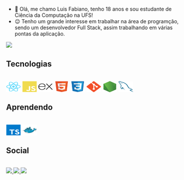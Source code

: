 - 👋 Olá, me chamo Luis Fabiano, tenho 18 anos e sou estudante de Ciência da Computação na UFS!
- 😉 Tenho um grande interesse em trabalhar na área de programção, sendo um desenvolvedor Full Stack, assim trabalhando em várias pontas da aplicação.

<a href="https://github.com/LuisFabianod">
<img src="https://github-readme-stats.vercel.app/api/top-langs/?username=luisfabianod&layout_compact&langs_count=16&theme=dracula"/>
</a>

## Tecnologias
<div style="display: inline_block"> <br>
  <img align="center" alt="LuisFabiano-JS" height="30" width="40" src="https://raw.githubusercontent.com/devicons/devicon/master/icons/react/react-original.svg" />
  <img align="center" alt="LuisFabiano-JS" height="30" width="40" src="https://raw.githubusercontent.com/devicons/devicon/master/icons/javascript/javascript-plain.svg" />
  <img align="center" alt="LuisFabiano-express" height="30" width="40" src="https://raw.githubusercontent.com/devicons/devicon/master/icons/express/express-original.svg" />
  <img align="center" alt="LuisFabiano-HTML" height="30" width="40" src="https://raw.githubusercontent.com/devicons/devicon/master/icons/html5/html5-original.svg" />
  <img align="center" alt="LuisFabiano-CSS" height="30" width="40" src="https://raw.githubusercontent.com/devicons/devicon/master/icons/css3/css3-original.svg" />
  <img align="center" alt="LuisFabiano-GIT" height="30" width="40" src="https://raw.githubusercontent.com/devicons/devicon/master/icons/git/git-original.svg" />
  <img align="center" alt="LuisFabiano-NODE" height="30" width="40" src="https://raw.githubusercontent.com/devicons/devicon/master/icons/nodejs/nodejs-original.svg" />
  <img align="center" alt="LuisFabiano-MYSQL" height="30" width="40" src="https://raw.githubusercontent.com/devicons/devicon/master/icons/mysql/mysql-original.svg" />
  
  
</div>

## Aprendendo
<div style="display: inline_block"> <br>
  <img align="center" alt="LuisFabiano-JS" height="30" width="40" src="https://raw.githubusercontent.com/devicons/devicon/master/icons/typescript/typescript-original.svg"/>
  <img align="center" alt="LuisFabiano-JS" height="30" width="40" src="https://raw.githubusercontent.com/devicons/devicon/master/icons/docker/docker-original.svg"/>
  
</div>

## Social
<br>
<div>
  <a href="https://www.youtube.com/channel/UC-YEhjDaPYT02k7u39jOm2Q" target="_blank"> <img src="https://img.shields.io/badge/YouTube-FF0000?style=for-the-badge&logo=youtube&logoColor=white" /> </a>
  <a href="https://www.instagram.com/luisfabianocl/" target="_blank"> <img src="https://img.shields.io/badge/Instagram-E4405F?style=for-the-badge&logo=instagram&logoColor=white" /> </a>
  <a href="https://www.linkedin.com/in/luis-fabiano-carvalho-leite-a61a482bb/" target="_blank"> <img src="https://img.shields.io/badge/LinkedIn-0077B5?style=for-the-badge&logo=linkedin&logoColor=white" /> </a>
</div>


